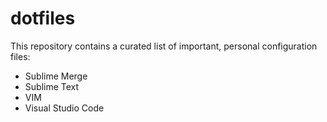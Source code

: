 # dotfiles

This repository contains a curated list of important, personal configuration files:

- Sublime Merge
- Sublime Text
- VIM
- Visual Studio Code
